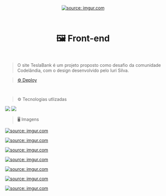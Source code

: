<br/>
<p align="center">
 <a href="https://imgur.com/cWsrEfl"><img src="https://i.imgur.com/cWsrEfl.png" title="source: imgur.com" /></a>
<p/>

<br/>

<h1 align="center"> 🖼 Front-end</h1>
<br/>

>  <p align="justify">O site TeslaBank é um projeto proposto como desafio da comunidade Codelãndia, com o design desenvolvido pelo Iuri Silva.</p>


> <a href="https://projeto-teslabank.vercel.app/">⚙ Deploy</a>


<br/>

> ⚙ Tecnologias utlizadas
<img src="https://img.shields.io/badge/React-20232A?style=for-the-badge&logo=react&logoColor=61DAFB"/>
<img src="https://img.shields.io/badge/styled--components-DB7093?style=for-the-badge&logo=styledcomponents&logoColor=white"/>
<br/>

> 🖥 Imagens 

<a href="https://imgur.com/2XDNogf"><img src="https://i.imgur.com/2XDNogf.png" title="source: imgur.com" /></a>
<br/>

<a href="https://imgur.com/VglbcBw"><img src="https://i.imgur.com/VglbcBw.png" title="source: imgur.com" /></a>
<br/>

<a href="https://imgur.com/L6e8RxL"><img src="https://i.imgur.com/L6e8RxL.png" title="source: imgur.com" /></a>
<br/>

<a href="https://imgur.com/VfTW6RW"><img src="https://i.imgur.com/VfTW6RW.png" title="source: imgur.com" /></a>
<br/>

<a href="https://imgur.com/vIRgsY1"><img src="https://i.imgur.com/vIRgsY1.png" title="source: imgur.com" /></a>
<br/>

<a href="https://imgur.com/lq1LrSq"><img src="https://i.imgur.com/lq1LrSq.png" title="source: imgur.com" /></a>
<br/>

<a href="https://imgur.com/lq1LrSq"><img src="https://i.imgur.com/lq1LrSq.png" title="source: imgur.com" /></a>
<br/>

<br/>

<br/>

